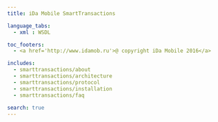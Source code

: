 ```yaml
---
title: iDa Mobile SmartTransactions

language_tabs:
  - xml : WSDL

toc_footers:
  - <a href='http://www.idamob.ru'>@ copyright iDa Mobile 2016</a>

includes:
  - smarttransactions/about
  - smarttransactions/architecture
  - smarttransactions/protocol
  - smarttransactions/installation
  - smarttransactions/faq
  
search: true
---
```

